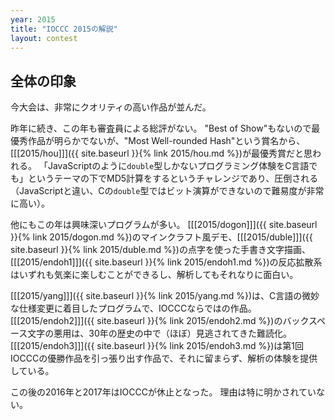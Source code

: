 ```yaml
---
year: 2015
title: "IOCCC 2015の解説"
layout: contest
---
```

## 全体の印象

今大会は、非常にクオリティの高い作品が並んだ。

昨年に続き、この年も審査員による総評がない。
"Best of Show"もないので最優秀作品が明らかでないが、"Most Well-rounded Hash"という賞名から、[[[2015/hou]]]({{ site.baseurl }}{% link 2015/hou.md %})が最優秀賞だと思われる。
「JavaScriptのように`double`型しかないプログラミング体験をC言語でも」というテーマの下でMD5計算をするというチャレンジであり、圧倒される（JavaScriptと違い、Cの`double`型ではビット演算ができないので難易度が非常に高い）。

他にもこの年は興味深いプログラムが多い。
[[[2015/dogon]]]({{ site.baseurl }}{% link 2015/dogon.md %})のマインクラフト風デモ、[[[2015/duble]]]({{ site.baseurl }}{% link 2015/duble.md %})の点字を使った手書き文字描画、[[[2015/endoh1]]]({{ site.baseurl }}{% link 2015/endoh1.md %})の反応拡散系はいずれも気楽に楽しむことができるし、解析してもそれなりに面白い。

[[[2015/yang]]]({{ site.baseurl }}{% link 2015/yang.md %})は、C言語の微妙な仕様変更に着目したプログラムで、IOCCCならではの作品。
[[[2015/endoh2]]]({{ site.baseurl }}{% link 2015/endoh2.md %})のバックスペース文字の悪用は、30年の歴史の中で（ほぼ）見逃されてきた難読化。
[[[2015/endoh3]]]({{ site.baseurl }}{% link 2015/endoh3.md %})は第1回IOCCCの優勝作品を引っ張り出す作品で、それに留まらず、解析の体験を提供している。

この後の2016年と2017年はIOCCCが休止となった。
理由は特に明かされていない。
